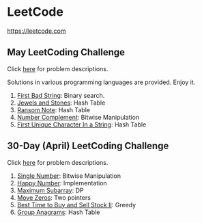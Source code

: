 # LeetCode

https://leetcode.com

## May LeetCoding Challenge

Click [here](https://leetcode.com/explore/featured/card/may-leetcoding-challenge/) for problem descriptions.

Solutions in various programming languages are provided. Enjoy it. 

1. [First Bad String](https://github.com/jinshendan/Leetcode/tree/master/May-LeetCoding-Challenge/01-First-Bad-Version): Binary search.
2. [Jewels and Stones](https://github.com/jinshendan/Leetcode/tree/master/May-LeetCoding-Challenge/02-Jewels-And-Stones): Hash Table
3. [Ransom Note](https://github.com/jinshendan/Leetcode/tree/master/May-LeetCoding-Challenge/03-Ransom-Note): Hash Table
4. [Number Complement](https://github.com/jinshendan/Leetcode/tree/master/May-LeetCoding-Challenge/04-Number-Complement): Bitwise Manipulation
5. [First Unique Character In a String](https://github.com/jinshendan/Leetcode/tree/master/May-LeetCoding-Challenge/05-First-Unique-Character-In-A-String): Hash Table

## 30-Day (April) LeetCoding Challenge

Click [here](https://leetcode.com/explore/challenge/card/30-day-leetcoding-challenge/) for problem descriptions.

1. [Single Number](https://github.com/jinshendan/Leetcode/tree/master/30-Day-Leetcoding-Challenge/01-Single-Number): Bitwise Manipulation
2. [Happy Number](https://github.com/jinshendan/Leetcode/blob/master/30-Day-Leetcoding-Challenge/02-Happy-Number): Implementation
3. [Maximum Subarray](https://github.com/jinshendan/Leetcode/blob/master/30-Day-Leetcoding-Challenge/03-Maximum-Subarray): DP
4. [Move Zeros](https://github.com/jinshendan/Leetcode/blob/master/30-Day-Leetcoding-Challenge/04-Move-Zeros): Two pointers
5. [Best Time to Buy and Sell Stock II](https://github.com/jinshendan/Leetcode/tree/master/30-Day-Leetcoding-Challenge/05-Best-Time-To-Buy-And-Sell-Stock-II): Greedy
6. [Group Anagrams](https://github.com/jinshendan/Leetcode/tree/master/30-Day-Leetcoding-Challenge/06-Group-Anagrams): Hash Table
